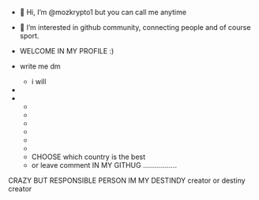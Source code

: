 - 👋 Hi, I’m @mozkrypto1 but you can call me anytime
- 👀 I’m interested in github community, connecting people and of course sport.
- WELCOME IN MY PROFILE :)
- write me dm
  - i will 

- 
- 
  - 
  - 
  - 
  - 
  - 
  - 
  - CHOOSE which country is the best
  - or leave comment IN MY GITHUG 
.................

  
CRAZY BUT RESPONSIBLE PERSON
IM MY DESTINDY creator or destiny creator 
